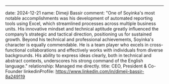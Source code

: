 ---
date: 2024-12-21
name: Dimeji Bassir
comment: "One of Soyinka's most notable accomplishments was his development of automated reporting tools using Excel, which streamlined processes across multiple business units. His innovative mindset and technical aptitude greatly influenced the company’s strategic and tactical direction, positioning us for sustained growth.
Beyond his technical and professional achievements, Soyinka's character is equally commendable. He is a team player who excels in cross-functional collaborations and effectively works with individuals from diverse backgrounds. His ability to express ideas clearly, both in technical and abstract contexts, underscores his strong command of the English language."
relationship: Managed me directly.
title: CEO, President & Co-Founder
linkedinProfile: https://www.linkedin.com/in/dimeji-bassir-8a249119 
